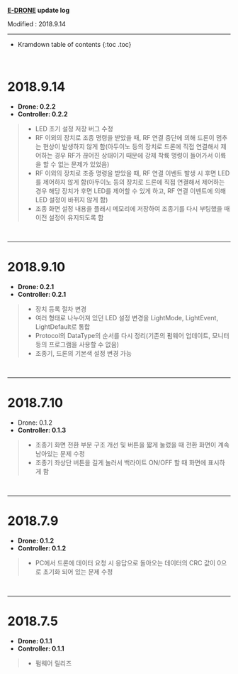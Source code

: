 **[E-DRONE](/documents/kr/products/e_drone/) update log**

Modified : 2018.9.14

---

* Kramdown table of contents
{:toc .toc}


<br>


# 2018.9.14

- **Drone: 0.2.2**
- **Controller: 0.2.2**

> - LED 초기 설정 저장 버그 수정
> - RF 이외의 장치로 조종 명령을 받았을 때, RF 연결 중단에 의해 드론이 멈추는 현상이 발생하지 않게 함(아두이노 등의 장치로 드론에 직접 연결해서 제어하는 경우 RF가 끊어진 상태이기 때문에 강제 착륙 명령이 들어가서 이륙을 할 수 없는 문제가 있었음)
> - RF 이외의 장치로 조종 명령을 받았을 때, RF 연결 이벤트 발생 시 후면 LED를 제어하지 않게 함(아두이노 등의 장치로 드론에 직접 연결해서 제어하는 경우 해당 장치가 후면 LED를 제어할 수 있게 하고, RF 연결 이벤트에 의해 LED 설정이 바뀌지 않게 함)
> - 조종 화면 설정 내용을 플래시 메모리에 저장하여 조종기를 다시 부팅했을 때 이전 설정이 유지되도록 함

<br>

---


# 2018.9.10

- **Drone: 0.2.1**
- **Controller: 0.2.1**

> - 장치 등록 절차 변경
> - 여러 형태로 나누어져 있던 LED 설정 변경을 LightMode, LightEvent, LightDefault로 통합
> - Protocol의 DataType의 순서를 다시 정리(기존의 펌웨어 업데이트, 모니터 등의 프로그램을 사용할 수 없음)
> - 조종기, 드론의 기본색 설정 변경 가능

<br>

---


# 2018.7.10

- Drone: 0.1.2
- **Controller: 0.1.3**

> - 조종기 화면 전환 부분 구조 개선 및 버튼을 짧게 눌렀을 때 전환 화면이 계속 남아있는 문제 수정
> - 조종기 좌상단 버튼을 길게 눌러서 백라이트 ON/OFF 할 때 화면에 표시하게 함

<br>

---


# 2018.7.9

- **Drone: 0.1.2**
- **Controller: 0.1.2**

> - PC에서 드론에 데이터 요청 시 응답으로 돌아오는 데이터의 CRC 값이 0으로 초기화 되어 있는 문제 수정

<br>

---


# 2018.7.5

- **Drone: 0.1.1**
- **Controller: 0.1.1**

> - 펌웨어 릴리즈

<br>
